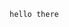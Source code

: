 
                                                           hello there
                                                           
